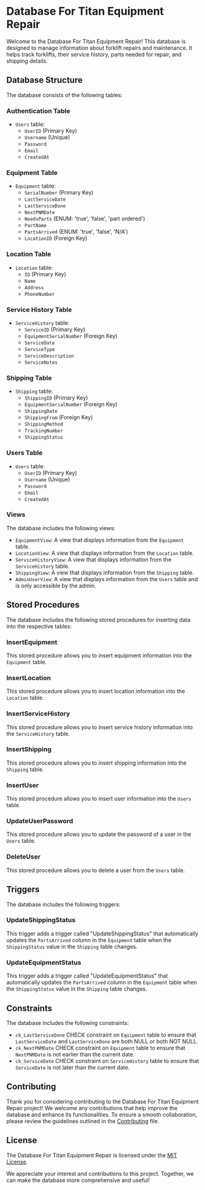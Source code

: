 # Database For Titan Equipment Repair

Welcome to the Database For Titan Equipment Repair! This database is designed to manage information about forklift repairs and maintenance. It helps track forklifts, their service history, parts needed for repair, and shipping details.

## Database Structure

The database consists of the following tables:

### Authentication Table

- `Users` table:
  - `UserID` (Primary Key)
  - `Username` (Unique)
  - `Password`
  - `Email`
  - `CreatedAt`

### Equipment Table

- `Equipment` table:
  - `SerialNumber` (Primary Key)
  - `LastServiceDate`
  - `LastServiceDone`
  - `NextPNMDate`
  - `NeedsParts` (ENUM: 'true', 'false', 'part ordered')
  - `PartName`
  - `PartsArrived` (ENUM: 'true', 'false', 'N/A')
  - `LocationID` (Foreign Key)

### Location Table

- `Location` table:
  - `ID` (Primary Key)
  - `Name`
  - `Address`
  - `PhoneNumber`

### Service History Table

- `ServiceHistory` table:
  - `ServiceID` (Primary Key)
  - `EquipmentSerialNumber` (Foreign Key)
  - `ServiceDate`
  - `ServiceType`
  - `ServiceDescription`
  - `ServiceNotes`

### Shipping Table

- `Shipping` table:
  - `ShippingID` (Primary Key)
  - `EquipmentSerialNumber` (Foreign Key)
  - `ShippingDate`
  - `ShippingFrom` (Foreign Key)
  - `ShippingMethod`
  - `TrackingNumber`
  - `ShippingStatus`

### Users Table

- `Users` table:
  - `UserID` (Primary Key)
  - `Username` (Unique)
  - `Password`
  - `Email`
  - `CreatedAt`

### Views

The database includes the following views:

- `EquipmentView`: A view that displays information from the `Equipment` table.
- `LocationView`: A view that displays information from the `Location` table.
- `ServiceHistoryView`: A view that displays information from the `ServiceHistory` table.
- `ShippingView`: A view that displays information from the `Shipping` table.
- `AdminUserView`: A view that displays information from the `Users` table and is only accessible by the admin.

## Stored Procedures

The database includes the following stored procedures for inserting data into the respective tables:

### InsertEquipment

This stored procedure allows you to insert equipment information into the `Equipment` table.

### InsertLocation

This stored procedure allows you to insert location information into the `Location` table.

### InsertServiceHistory

This stored procedure allows you to insert service history information into the `ServiceHistory` table.

### InsertShipping

This stored procedure allows you to insert shipping information into the `Shipping` table.

### InsertUser

This stored procedure allows you to insert user information into the `Users` table.

### UpdateUserPassword

This stored procedure allows you to update the password of a user in the `Users` table.

### DeleteUser

This stored procedure allows you to delete a user from the `Users` table.

## Triggers

The database includes the following triggers:

### UpdateShippingStatus

This trigger adds a trigger called "UpdateShippingStatus" that automatically updates the `PartsArrived` column in the `Equipment` table when the `ShippingStatus` value in the `Shipping` table changes.

### UpdateEquipmentStatus

This trigger adds a trigger called "UpdateEquipmentStatus" that automatically updates the `PartsArrived` column in the `Equipment` table when the `ShippingStatus` value in the `Shipping` table changes.

## Constraints

The database includes the following constraints:

- `ck_LastServiceDone` CHECK constraint on `Equipment` table to ensure that `LastServiceDate` and `LastServiceDone` are both NULL or both NOT NULL.
- `ck_NextPNMDate` CHECK constraint on `Equipment` table to ensure that `NextPNMDate` is not earlier than the current date.
- `ck_ServiceDate` CHECK constraint on `ServiceHistory` table to ensure that `ServiceDate` is not later than the current date.

## Contributing

Thank you for considering contributing to the Database For Titan Equipment Repair project! We welcome any contributions that help improve the database and enhance its functionalities. To ensure a smooth collaboration, please review the guidelines outlined in the [Contributing](CONTRIBUTING.md) file.

## License

The Database For Titan Equipment Repair is licensed under the [MIT License](LICENSE).

We appreciate your interest and contributions to this project. Together, we can make the database more comprehensive and useful!
